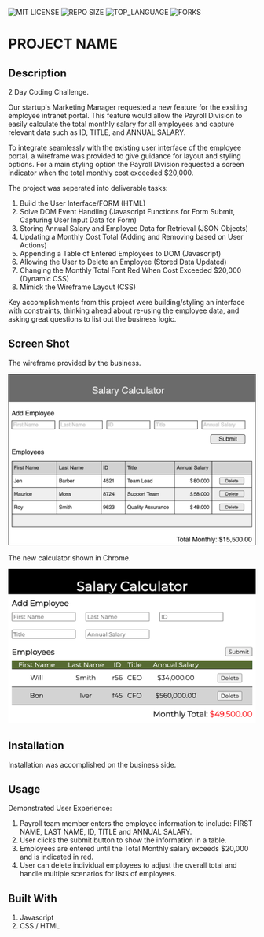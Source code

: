 ![MIT LICENSE](https://img.shields.io/github/license/wschultz01/the_marketplace.svg?style=flat-square)
![REPO SIZE](https://img.shields.io/github/repo-size/wschultz01/the_marketplace.svg?style=flat-square)
![TOP_LANGUAGE](https://img.shields.io/github/languages/top/wschultz01/the_marketplace.svg?style=flat-square)
![FORKS](https://img.shields.io/github/forks/swschultz01/the_marketplace.svg?style=social)

# PROJECT NAME

## Description

2 Day Coding Challenge.

Our startup's Marketing Manager requested a new feature for the exsiting employee intranet portal. This feature would allow the Payroll Division to easily calculate the total monthly salary for all employees and capture relevant data such as ID, TITLE, and ANNUAL SALARY.

To integrate seamlessly with the existing user interface of the employee portal, a wireframe was provided to give guidance for layout and styling options. For a main styling option the Payroll Division requested a screen indicator when the total monthly cost exceeded \$20,000.

The project was seperated into deliverable tasks:

1. Build the User Interface/FORM (HTML)
2. Solve DOM Event Handling (Javascript Functions for Form Submit, Capturing User Input Data for Form)
3. Storing Annual Salary and Employee Data for Retrieval (JSON Objects)
4. Updating a Monthly Cost Total (Adding and Removing based on User Actions)
5. Appending a Table of Entered Employees to DOM (Javascript)
6. Allowing the User to Delete an Employee (Stored Data Updated)
7. Changing the Monthly Total Font Red When Cost Exceeded \$20,000 (Dynamic CSS)
8. Mimick the Wireframe Layout (CSS)

Key accomplishments from this project were building/styling an interface with constraints, thinking ahead about re-using the employee data, and asking great questions to list out the business logic.

## Screen Shot

The wireframe provided by the business.

<img src="salary-calc-wireframe.png" alt="starting wireframe" />

The new calculator shown in Chrome.

<img src="jQuery_Cal.png" alt="ending wireframe" />

## Installation

Installation was accomplished on the business side.

## Usage

Demonstrated User Experience:

1. Payroll team member enters the employee information to include:
   FIRST NAME, LAST NAME, ID, TITLE and ANNUAL SALARY.
2. User clicks the submit button to show the information in a table.
3. Employees are entered until the Total Monthly salary exceeds \$20,000 and is indicated in red.
4. User can delete individual employees to adjust the overall total and handle multiple scenarios for lists of employees.

## Built With

1. Javascript
2. CSS / HTML
